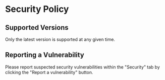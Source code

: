 # Security Policy

## Supported Versions

Only the latest version is supported at any given time. 

<!--
| Version | Supported          |
| ------- | ------------------ |
| 5.1.x   | :white_check_mark: |
| 5.0.x   | :x:                |
| 4.0.x   | :white_check_mark: |
| < 4.0   | :x:                |
-->

## Reporting a Vulnerability

Please report suspected security vulnerabilities within the "Security" tab by clicking the "Report a vulnerability" button. 


